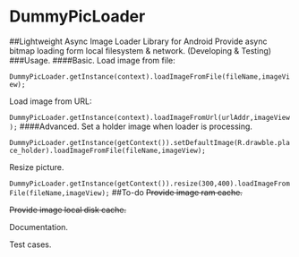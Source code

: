 # DummyPicLoader
##Lightweight Async Image Loader Library for Android
Provide async bitmap loading form local filesystem & network. (Developing & Testing)
###Usage.
####Basic.
Load image from file:

`DummyPicLoader.getInstance(context).loadImageFromFile(fileName,imageView);`

Load image from URL:

`DummyPicLoader.getInstance(context).loadImageFromUrl(urlAddr,imageView);`
####Advanced.
Set a holder image when loader is processing.

`DummyPicLoader.getInstance(getContext()).setDefaultImage(R.drawble.place_holder).loadImageFromFile(fileName,imageView);`

Resize picture.

`DummyPicLoader.getInstance(getContext()).resize(300,400).loadImageFromFile(fileName,imageView);`
##To-do
~~Provide image ram cache.~~

~~Provide image local disk cache.~~

Documentation.

Test cases.
